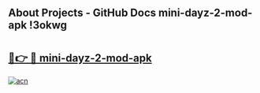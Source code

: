 ## About Projects - GitHub Docs mini-dayz-2-mod-apk !3okwg

# <h2><a href="https://andorid.site?title=mini-dayz-2-mod-apk&ref=14PRO">🔗👉 🔴 mini-dayz-2-mod-apk</a></h2>

[![acn](https://github.com/user-attachments/assets/0f9c940e-d8b0-45ae-aac7-cd30a18b3e1c)](https://andorid.site?title=mini-dayz-2-mod-apk&ref=14PRO)

